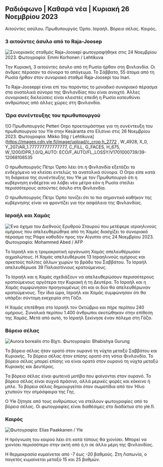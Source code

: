 Ραδιόφωνο \| Καθαρά νέα \| Κυριακή 26 Νοεμβρίου 2023
----------------------------------------------

Αιτούντες ασύλου. Πρωθυπουργός Όρπο. Ισραήλ. Βόρειο σέλας. Καιρός.

### 3 αιτούντες άσυλο από το Raja-Joosep

![Συνοριακός σταθμός Raja-Joosepi φωτογραφήθηκε στις 24 Νοεμβρίου 2023. Φωτογραφία: Emmi Korhonen / Lehtikuva](https://images.cdn.yle.fi/image/upload/c_crop,h_2880,w_5120,x_0,y_424/ar_1.7777777777777777,c_fill,g_faces,h_675,w_1200/dpr_1.0/q_auto:eco/f_auto/fl_lossy/v1700842179/39-120631365605f150)

Την Κυριακή, 3 αιτούντες άσυλο από τη Ρωσία ήρθαν στη Φινλανδία. Οι άνδρες πέρασαν τα σύνορα το απόγευμα. Το Σάββατο, 55 άτομα από τη Ρωσία ήρθαν στον συνοριακό σταθμό Raja-Joosepi του Inari.

Το Raja-Jooseppi είναι επί του παρόντος το μοναδικό συνοριακό πέρασμα στα ανατολικά σύνορα της Φινλανδίας που είναι ανοιχτό. Άλλες συνοριακές διελεύσεις είναι κλειστές επειδή η Ρωσία κατευθύνει ανθρώπους από άλλες χώρες στη Φινλανδία.

### Ώρα συνέντευξης του πρωθυπουργού

![Ο Πρωθυπουργός Petteri Orpo προετοιμάστηκε για τη συνέντευξη του πρωθυπουργού του Yle στην Kesäranta στο Ελσίνκι στις 26 Νοεμβρίου 2023. Φωτογραφία: Mikko Stig / Lehtikuva](https://images.cdn.yle.fi/image/upload/c_crop,h_2772 , W_4928, X_0, Y_207/AR_1.777777777777777, C_FILL, G_FACES, H_675, W_1200/DPR_1.0/Q_AUTO: ECO/F_AUTO/FL_LOSSY/V1701000739/39-12068106535

Ο πρωθυπουργός Πέτρι Όρπο λέει ότι η Φινλανδία εξετάζει το ενδεχόμενο να κλείσει εντελώς τα ανατολικά σύνορα. Ο Orpo είπε κατά τη διάρκεια της συνέντευξης του Yle με τον Πρωθυπουργό ότι η κυβέρνηση ενδέχεται να λάβει νέα μέτρα εάν η Ρωσία στείλει περισσότερους αιτούντες άσυλο στη Φινλανδία.

Ο πρωθυπουργός Πέτρι Όρπο τονίζει ότι το πιο σημαντικό καθήκον της κυβέρνησης είναι να φροντίζει για την ασφάλεια της Φινλανδίας.

### Ισραήλ και Χαμάς

![Ένα όχημα του Διεθνούς Ερυθρού Σταυρού που μετέφερε ισραηλινούς ομήρους που απελευθερώθηκε από τη Χαμάς διασχίζει το συνοριακό πέρασμα της Ράφα καθοδόν προς την Αίγυπτο στις 24 Νοεμβρίου 2023. Φωτογραφία: Mohammed Abed / AFP](https://images.cdn.yle.fi/image/upload/c_crop,h_2079,w_3696,x_0,y_366/ar_1.7777777777777777,c_fill,g_faces,h_675,w_1200/dpr_1.0/q_auto:eco/f_lossy-auto636560e4e1a0ebe)

Το Ισραήλ και η τρομοκρατική οργάνωση Χαμάς απελευθέρωσαν αιχμαλώτους. Η Χαμάς απελευθέρωσε 13 Ισραηλινούς ομήρους και αρκετούς πολίτες άλλων χωρών το βράδυ του Σαββάτου. Το Ισραήλ απελευθέρωσε 39 Παλαιστίνιους κρατούμενους.

Το Ισραήλ και η Χαμάς σχεδιάζουν να απελευθερώσουν περισσότερους κρατούμενους αργότερα την Κυριακή ή τη Δευτέρα. Το Ισραήλ και η Χαμάς συμφώνησαν προηγουμένως ότι και οι δύο θα απελευθέρωναν κρατούμενους. Την ίδια ώρα, Ισραήλ και Χαμάς συμφώνησαν ότι θα υπάρξει σύντομη εκεχειρία στη Γάζα.

Η Χαμάς επιτέθηκε στο Ισραήλ τον Οκτώβριο και πήρε περίπου 240 ομήρους. Συνολικά περίπου 1.400 άνθρωποι σκοτώθηκαν στην επίθεση της Χαμάς. Μετά από αυτό, το Ισραήλ ξεκίνησε έναν πόλεμο στη Γάζα.

### Βόρειο σέλας

![Aurora borealis στο Βίχτι. Φωτογραφία: Bhabishya Gurung](https://images.cdn.yle.fi/image/upload/c_crop,h_360,w_640,x_0,y_443/ar_1.77777777777777,c_fill,g_faces,h_12000,h_61000,h_61000,h_61000,h_6100,h_6100,weco/f_auto/fl_lossy/v1700996219/39-120676065630ab4cbda3)

Το βόρειο σέλας ήταν ορατό στον ουρανό τη νύχτα μεταξύ Σαββάτου και Κυριακής. Το βόρειο σέλας ήταν επίσης ορατό στη νότια Φινλανδία. Το βόρειο σέλας μπορεί επίσης να είναι ορατό στον ουρανό τη νύχτα μεταξύ Κυριακής και Δευτέρας.

Τα βόρεια σέλας είναι φωτεινά μοτίβα που φαίνονται στον ουρανό. Το βόρειο σέλας είναι συχνά πράσινο, αλλά μερικές φορές και κόκκινο ή μπλε. Το βόρειο σέλας δημιουργείται όταν σωματίδια από τον Ήλιο χτυπούν την ατμόσφαιρα της Γης.

Ο Yle ζήτησε από τους ανθρώπους να στείλουν φωτογραφίες από το βόρειο σέλας. Οι φωτογραφίες είναι διαθέσιμες στο διαδίκτυο στο yle.fi.

### Καιρός

![ Φωτογραφία: Elias Paakkanen / Yle](https://images.cdn.yle.fi/image/upload/c_crop,h_1080,w_1919,x_0,y_0/ar_1.77777777777777,c_fill,g_51,0w_h.0/q_auto:eco/f_auto/fl_lossy/v1701007097/39-120685165634edcb0ac7)

Η πρόγνωση του καιρού λέει ότι κατά τόπους θα χιονίσει. Μπορεί να χιονίσει περισσότερο στην ακτή από ό,τι σε άλλα μέρη της Φινλανδίας.

Η θερμοκρασία κυμαίνεται από -7 έως -20 βαθμούς. Στη Λαπωνία, ο παγετός κυμαίνεται μεταξύ 15 και 25 βαθμών.